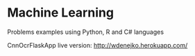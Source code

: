 # Machine Learning
Problems examples using Python, R and C# languages

CnnOcrFlaskApp live version: http://wdenejko.herokuapp.com/
